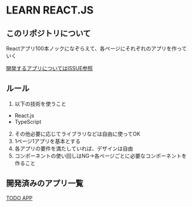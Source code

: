 # LEARN REACT.JS

## このリポジトリについて

Reactアプリ100本ノックになぞらえて、各ページにそれぞれのアプリを作っていく

[開発するアプリについてはISSUE参照](https://github.com/D-suke0614/learn_react/issues)

## ルール

1. 以下の技術を使うこと

- React.js
- TypeScript

2. その他必要に応じてライブラリなどは自由に使ってOK
3. 1ページ1アプリを基本とする
4. 各アプリの要件を満たしていれば、デザインは自由
5. コンポーネントの使い回しはNG→各ページごとに必要なコンポーネントを作ること

## 開発済みのアプリ一覧

[TODO APP](https://learn-react-ten-dun.vercel.app/todo)
